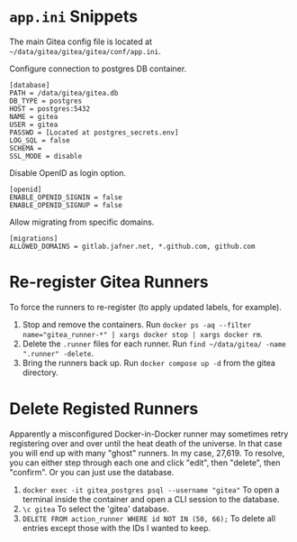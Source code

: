 # `app.ini` Snippets 
The main Gitea config file is located at `~/data/gitea/gitea/gitea/conf/app.ini`.

Configure connection to postgres DB container.
```
[database]
PATH = /data/gitea/gitea.db
DB_TYPE = postgres
HOST = postgres:5432
NAME = gitea
USER = gitea
PASSWD = [Located at postgres_secrets.env]
LOG_SQL = false
SCHEMA = 
SSL_MODE = disable
```

Disable OpenID as login option.
```
[openid]
ENABLE_OPENID_SIGNIN = false
ENABLE_OPENID_SIGNUP = false
```

Allow migrating from specific domains.
```
[migrations]
ALLOWED_DOMAINS = gitlab.jafner.net, *.github.com, github.com
```

# Re-register Gitea Runners
To force the runners to re-register (to apply updated labels, for example).

1. Stop and remove the containers. Run `docker ps -aq --filter name="gitea_runner-*" | xargs docker stop | xargs docker rm`. 
2. Delete the `.runner` files for each runner. Run `find ~/data/gitea/ -name ".runner" -delete`.
3. Bring the runners back up. Run `docker compose up -d` from the gitea directory. 

# Delete Registed Runners
Apparently a misconfigured Docker-in-Docker runner may sometimes retry registering over and over until the heat death of the universe. In that case you will end up with many "ghost" runners. In my case, 27,619. To resolve, you can either step through each one and click "edit", then "delete", then "confirm". Or you can just use the database. 

1. `docker exec -it gitea_postgres psql --username "gitea"` To open a terminal inside the container and open a CLI session to the database.
2. `\c gitea` To select the 'gitea' database.
3. `DELETE FROM action_runner WHERE id NOT IN (50, 66);` To delete all entries except those with the IDs I wanted to keep.
